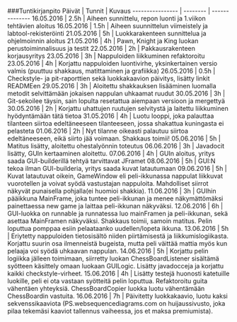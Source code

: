 ###Tuntikirjanpito
Päivät | Tunnit | Kuvaus
---------------- | -------- | --------------
16.05.2016 | 2.5h | Aiheen sunnittelu, repon luonti ja 1.viikon tehtävien aloitus
16.05.2016 | 1.5h | Aiheen suunnittelun viimeistely ja labtool-rekisteröinti
21.05.2016 | 5h | Luokkarakenteen sunnittelua ja ohjelmoinnin aloitus
21.05.2016 | 4h | Pawn, Knight ja King luokan perustoiminnalisuus ja testit
22.05.2016 | 2h | Pakkausrakenteen korjausyritys
23.05.2016 | 3h | Nappuloiden liikkuminen refaktoroitu
23.05.2016 | 4h | Korjattu nappuloiden luontivirhe, yksinkertainen versio valmis (puuttuu shakkaus, matittaminen ja grafiikka)
26.05.2016 | 0.5h | Checkstyle- ja pit-raporttien sekä luokkakaavion päivitys, lisätty linkit READMEen
29.05.2016 | 3h | Aloitettu shakkauksen lisääminen luomalla metodit selvittämään jokaisen nappulan uhkaamat ruudut
30.05.2016 | 3h | Git-sekoilee täysin, sain lopulta resetattua aiempaan versioon ja mergettyä
30.05.2016 | 2h | Korjattu uhattujen ruutujen selvitystä ja laitettu liikkuminen hyödyntämään tätä tietoa
31.05.2016 | 4h | Luotu looppi, joka palauttaa tilanteen siirtoa edeltäneeseen tilanteeseen, jossa shakattua kuningasta ei pelasteta
01.06.2016 | 2h | Nyt tilanne oikeasti palautuu siirtoa edeltäneeseen, eikä siirto jää voimaan. Shakkaus toimii!
05.06.2016 | 5h | Matitus lisätty, aloitettu ohestalyönnin toteutus
06.06.2016 | 3h | Javadocit lisätty, GUIn kertaaminen aloitettu.
07.06.2016 | 4h | GUIn aloitus, yritys saada GUI-builderillä tehtyä tarvittavat JFramet
08.06.2016 | 5h | GUI:N tekoa ilman GUI-builderia, yritys saada kuvat latautumaan
09.06.2016 | 5h | Kuvat latautuvat oikein, GameWindow eli peli-ikkunassa nappulat liikkuvat vuorotellen ja voivat syödä vastustajan nappuloita. Mahdolliset siirrot näkyvät punaisella pohjalla(ei huomioi shakkia).
11.06.2016 | 3h | GUIhin pääikkuna MainFrame, joka tuntee peli-ikkunan ja menee näkymättömäksi painettaessa new game ja laittaa peli-ikkunan näkyväksi.
12.06.2016 | 6h | GUI-luokka on runnable ja runnatessa luo mainFramen ja peli-ikkunan, sekä asettaa MainFramen näkyväksi. Shakkaus toimii, samoin matitus. Pelin loputtua pomppaa esiin pelaataanko uudellen/lopeta ikkuna.
13.06.2016 | 5h | Eriytetty nappuloiden tietosisältö niiden piirtämisestä ja liikkumislogiikasta. Korjattu suurin osa ilmenneistä bugeista, mutta peli väittää mattia myös kun pelaaja voi syödä uhkaavan nappulan.
14.06.2016 | 5h | Korjattu pelin logiikka jälleen toimimaan, siirretty luokan ChessBoardListener sisältämä syötteen käsittely omaan luokaan GUILogic. Lisätty javadocceja ja korjattu kaikki checkstyle-virheet.
15.06.2016 | 4h | Lisätty testejä huonosti katetuille luokille, peli ei ota vastaan syötteitä pelin loputtua. Refaktoroitu guita vähentäen yhteyksiä. ChessBoardCopier luokka luotu vähentämään ChessBoardin vastuita.
16.06.2016 | 7h | Päivitetty luokkakaavio, luotu kaksi sekvenssikaaviota (PS.websequencediagrams.com on huijaussivusto, joka pilaa tekemäsi kaaviot tallennus vaiheessa, jos et maksa premiumista).
